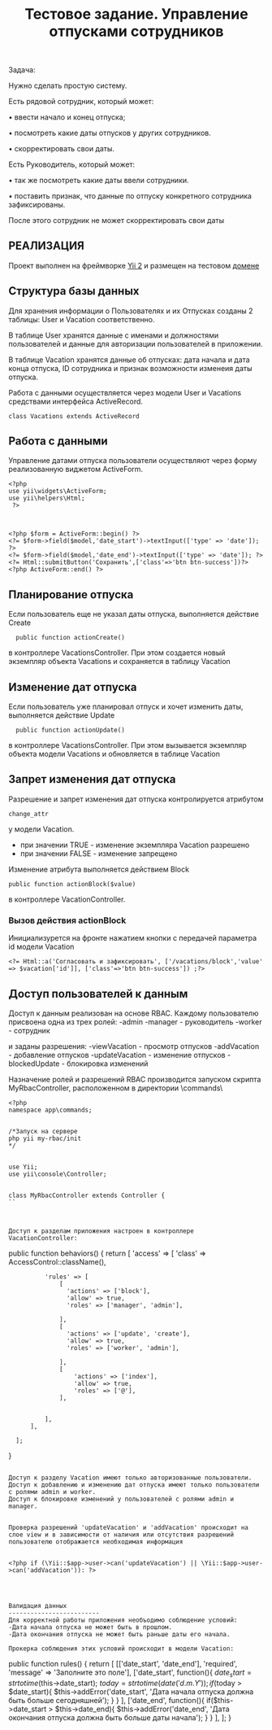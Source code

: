 <p align="center">
    <h1 align="center">Тестовое задание. Управление отпусками сотрудников</h1>
    <br>
</p>

Задача:

Нужно сделать простую систему.

Есть рядовой сотрудник, который может:

• ввести начало и конец отпуска;

• посмотреть какие даты отпусков у других сотрудников.

• скорректировать свои даты.

Есть Руководитель, который может:

• так же посмотреть какие даты ввели сотрудники.

• поставить признак, что данные по отпуску конкретного сотрудника зафиксированы.

После этого сотрудник не может скорректировать свои даты


РЕАЛИЗАЦИЯ
-------------------

Проект выполнен на фреймворке [Yii 2](http://www.yiiframework.com/)
и размещен на тестовом [домене](http://yii2.siteforyou.ru.com/) 


Структура базы данных
----------------------
Для хранения информации о Пользователях и их Отпусках созданы 2 таблицы:
User и Vacation соответственно.

В таблице User хранятся данные с именами и должностями пользователей и данные для авторизации пользователей в приложении.  

В таблице Vacation хранятся данные об отпусках: дата начала и дата конца отпуска, ID сотрудника и признак возможности изменеия даты отпуска.

Работа с данными осуществляется через модели User и Vacations средствами интерфейса ActiveRecord.

```
class Vacations extends ActiveRecord 
```


Работа с данными
----------------
Управление датами отпуска пользователи осуществляют через форму реализованную виджетом ActiveForm.

```
<?php
use yii\widgets\ActiveForm;
use yii\helpers\Html;
 ?>



<?php $form = ActiveForm::begin() ?>
<?= $form->field($model,'date_start')->textInput(['type' => 'date']); ?>
<?= $form->field($model,'date_end')->textInput(['type' => 'date']); ?>
<?= Html::submitButton('Сохранить',['class'=>'btn btn-success'])?>
<?php ActiveForm::end() ?>
```

Планирование отпуска
--------------------
Если пользователь еще не указал даты отпуска, выполняется действие Create

~~~
  public function actionCreate()
~~~

в контроллере VacationsController.
При этом создается новый экземпляр объекта Vacations и сохраняется в таблицу Vacation


Изменение дат отпуска
--------------------
Если пользователь уже планировал отпуск и хочет изменить даты, выполняется действие Update

~~~
  public function actionUpdate()
~~~

в контроллере VacationsController.
При этом вызывается экземпляр объекта модели Vacations и обновляется в таблице Vacation


Запрет изменения дат отпуска
----------------------------
Разрешение и запрет изменения дат отпуска контролируется атрибутом 
~~~
change_attr
~~~
у модели Vacation.
- при значении TRUE - изменение экземпляра Vacation разрешено
- при значении FALSE - изменение запрещено

Изменение атрибута выполняется действием Block
~~~
public function actionBlock($value)
~~~
в контроллере VacationController.

### Вызов действия actionBlock
 Инициализурется на фронте нажатием кнопки с передачей параметра id модели Vacation
 ```
 <?= Html::a('Согласовать и зафиксировать', ['/vacations/block','value' => $vacation['id']], ['class'=>'btn btn-success']) ;?>
 ```


Доступ пользователей к данным
-----------------------------
Доступ к данным реализован на основе RBAC.
Каждому пользователю присвоена одна из трех ролей:
-admin
-manager - руководитель
-worker - сотрудник

и заданы разрешения:
-viewVacation - просмотр отпусков
-addVacation - добавление отпусков
-updateVacation - изменение отпусков
-blockedUpdate - блокировка изменений


Назначение ролей и разрешений RBAC производится запуском скрипта MyRbacController, расположенном в директории \commands\

```
<?php
namespace app\commands;


/*Запуск на сервере 
php yii my-rbac/init
*/


use Yii;
use yii\console\Controller;


class MyRbacController extends Controller {
``



Доступ к разделам приложения настроен в контроллере VacationController:
```
public function behaviors()
  {
      return [
          'access' => [
              'class' => AccessControl::className(),

              'rules' => [
                  [
                    'actions' => ['block'],
                    'allow' => true,
                    'roles' => ['manager', 'admin'],

                  ],
                  [
                    'actions' => ['update', 'create'],
                    'allow' => true,
                    'roles' => ['worker', 'admin'],

                  ],
                  [
                      'actions' => ['index'],
                      'allow' => true,
                      'roles' => ['@'],
                  ],


              ],
          ],

      ];
  }
  ```
  
  Доступ к разделу Vacation имеют только авторизованные пользователи.
  Доступ к добавлению и изменению дат отпуска имеют только пользователи с ролями admin и worker.
  Доступ к блокировке изменений у пользователей с ролями admin и manager.
  
  
  Проверка разрешений 'updateVacation' и 'addVacation' происходит на слое view и в зависимости от наличия или отсутствия разрешений пользователю отображается необходимая информация
  
  
  ```
    <?php if (\Yii::$app->user->can('updateVacation') || \Yii::$app->user->can('addVacation')): ?>
  ```



Валидация данных
-------------------------
Для корректной работы приложения необъодимо соблюдение условий:
-Дата начала отпуска не может быть в прошлом.
-Дата окончания отпуска не может быть раньше даты его начала.

Прокерка соблюдения этих условий происходит в модели Vacation:
```
public function rules()
    {
      return [
                [['date_start', 'date_end'], 'required', 'message' => 'Заполните это поле'],
                ['date_start', function(){
                  $date_start = strtotime($this->date_start);
                  $today = strtotime(date('d.m.Y'));
                  if($today > $date_start){
                    $this->addError('date_start', 'Дата начала отпуска должна быть больше сегодняшней');
                  }
                }
              ],
              ['date_end', function(){
                if($this->date_start > $this->date_end){
                  $this->addError('date_end', 'Дата окончания отпуска должна быть больше даты начала');
                }
              }
            ],
          ];
        }
```



